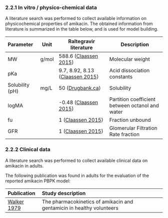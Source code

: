 ### 2.2.1 In vitro / physico-chemical data

A literature search was performed to collect available information on physicochemical properties of amikacin. The obtained information from literature is summarized in the table below, and is used for model building.

| **Parameter**   | **Unit** | **Raltegravir literature**                       | **Description**                                 |
| :-------------- | -------- | ------------------------------------------------ | ----------------------------------------------- |
| MW              | g/mol    | 588.6 ([Claassen 2015](#5-references))           | Molecular weight                                |
| pKa             |          | 9.7, 8.92, 8.13 ([Claassen 2015](#5-references)) | Acid dissociation constants                     |
| Solubility (pH) | mg/L     | 50  ([Drugbank.ca](#5-references))               | Solubility                                      |
| logMA           |          | -0.48 ([Claassen 2015](#5-references))           | Partition coefficient between octanol and water |
| fu              |          | 1 ([Claassen 2015](#5-references))               | Fraction unbound                                |
| GFR             |          | 1 ([Claassen 2015](#5-references))               | Glomerular Filtration Rate fraction             |

### 2.2.2 Clinical data

A literature search was performed to collect available clinical data on amikacin in adults. 

The following publication was found in adults for the evaluation of the reported amikacin PBPK model:

| Publication                       | Study description                                            |
| :-------------------------------- | :----------------------------------------------------------- |
| [Walker 1979](#5-references) | The pharmacokinetics of amikacin and gentamicin in healthy volunteers |

